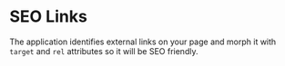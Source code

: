 SEO Links
=========

The application identifies external links on your page and morph it with `target` and `rel` attributes so it will be SEO friendly.
